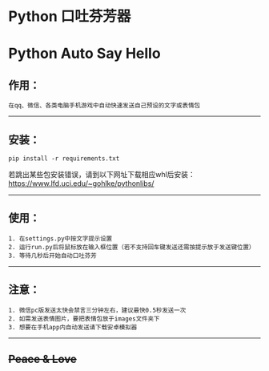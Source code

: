 # Python 口吐芬芳器
# Python Auto Say Hello

## 作用：

    在qq、微信、各类电脑手机游戏中自动快速发送自己预设的文字或表情包

***
## 安装：

```pip install -r requirements.txt```



若跳出某些包安装错误，请到以下网址下载相应whl后安装：https://www.lfd.uci.edu/~gohlke/pythonlibs/

***
## 使用：

    1. 在settings.py中按文字提示设置
    2. 运行run.py后将鼠标放在输入框位置（若不支持回车键发送还需按提示放于发送键位置）
    3. 等待几秒后开始自动口吐芬芳

***
## 注意：
    1. 微信pc版发送太快会禁言三分钟左右，建议最快0.5秒发送一次
    2. 如需发送表情图片，要把表情包放于images文件夹下
    3. 想要在手机app内自动发送请下载安卓模拟器

***

## ~~**Peace & Love**~~